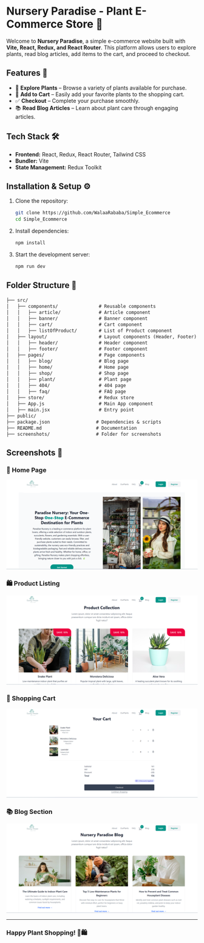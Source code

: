 # Nursery Paradise - Plant E-Commerce Store 🌱

Welcome to **Nursery Paradise**, a simple e-commerce website built with **Vite, React, Redux, and React Router**. This platform allows users to explore plants, read blog articles, add items to the cart, and proceed to checkout.

## Features 🚀
- 🌿 **Explore Plants** – Browse a variety of plants available for purchase.
- 🛒 **Add to Cart** – Easily add your favorite plants to the shopping cart.
- ✅ **Checkout** – Complete your purchase smoothly.
- 📚 **Read Blog Articles** – Learn about plant care through engaging articles.

## Tech Stack 🛠️
- **Frontend:** React, Redux, React Router, Tailwind CSS
- **Bundler:** Vite
- **State Management:** Redux Toolkit

## Installation & Setup ⚙️

1. Clone the repository:
   ```bash
   git clone https://github.com/WalaaRababa/Simple_Ecommerce
   cd Simple_Ecommerce
   ```
2. Install dependencies:
   ```bash
   npm install
   ```
3. Start the development server:
   ```bash
   npm run dev
   ```
## Folder Structure 📂
```
├── src/
│   ├── components/               # Reusable components
│   │   ├── article/              # Article component
│   │   ├── banner/               # Banner component
│   │   ├── cart/                 # Cart component
│   │   ├── listOfProduct/        # List of Product component
│   ├── layout/                   # Layout components (Header, Footer)
│   │   ├── header/               # Header component
│   │   ├── footer/               # Footer component
│   ├── pages/                    # Page components
│   │   ├── blog/                 # Blog page
│   │   ├── home/                 # Home page
│   │   ├── shop/                 # Shop page
│   │   ├── plant/                # Plant page
│   │   ├── 404/                  # 404 page
│   │   ├── faq/                  # FAQ page
│   ├── store/                    # Redux store
│   ├── App.js                    # Main App component
│   ├── main.jsx                  # Entry point
├── public/
├── package.json                 # Dependencies & scripts
├── README.md                    # Documentation
├── screenshots/                 # Folder for screenshots
```

## Screenshots 📸

### 🌿 Home Page
![Home Page](./screenshots/home.png)

### 🛍️ Product Listing
![Product Listing](./screenshots/plant.png)

### 🛒 Shopping Cart
![Shopping Cart](./screenshots/cart.png)

### 📚 Blog Section
![Blog Section](./screenshots/blog.png)


---
### Happy Plant Shopping! 🌿🛍️

